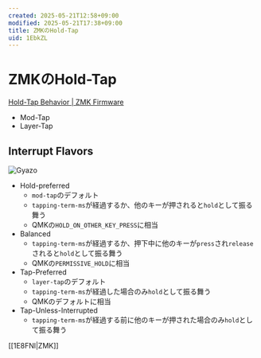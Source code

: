 ```yaml
---
created: 2025-05-21T12:58+09:00
modified: 2025-05-21T17:38+09:00
title: ZMKのHold-Tap
uid: 1EbkZL
---
```


# ZMKのHold-Tap

[Hold-Tap Behavior \| ZMK Firmware](https://zmk.dev/docs/keymaps/behaviors/hold-tap)

- Mod-Tap
- Layer-Tap

## Interrupt Flavors

![Gyazo](https://i.gyazo.com/6fb6674964ff3622be8f264adb386cf6.png)

- Hold-preferred
    - `mod-tap`のデフォルト
    - `tapping-term-ms`が経過するか、他のキーが押されると`hold`として振る舞う
    - QMKの`HOLD_ON_OTHER_KEY_PRESS`に相当
- Balanced
    - `tapping-term-ms`が経過するか、押下中に他のキーが`press`され`release`されると`hold`として振る舞う
    - QMKの`PERMISSIVE_HOLD`に相当
- Tap-Preferred
    - `layer-tap`のデフォルト
    - `tapping-term-ms`が経過した場合のみ`hold`として振る舞う
    - QMKのデフォルトに相当
- Tap-Unless-Interrupted
    - `tapping-term-ms`が経過する前に他のキーが押された場合のみ`hold`として振る舞う

[[1E8FNl|ZMK]]